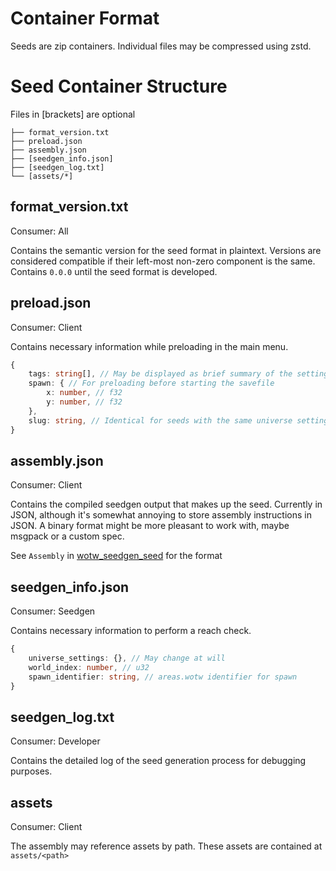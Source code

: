 # Container Format

Seeds are zip containers. Individual files may be compressed using zstd.

# Seed Container Structure

Files in [brackets] are optional

```
├── format_version.txt
├── preload.json
├── assembly.json
├── [seedgen_info.json]
├── [seedgen_log.txt]
└── [assets/*]
```

## format_version.txt

Consumer: All

Contains the semantic version for the seed format in plaintext. Versions are considered compatible if their left-most non-zero component is the same. Contains `0.0.0` until the seed format is developed.

## preload.json

Consumer: Client

Contains necessary information while preloading in the main menu.

```ts
{
    tags: string[], // May be displayed as brief summary of the settings
    spawn: { // For preloading before starting the savefile
        x: number, // f32
        y: number, // f32
    },
    slug: string, // Identical for seeds with the same universe settings (including seed)
}
```

## assembly.json

Consumer: Client

Contains the compiled seedgen output that makes up the seed. Currently in JSON, although it's somewhat annoying to store assembly instructions in JSON. A binary format might be more pleasant to work with, maybe msgpack or a custom spec.

See `Assembly` in [wotw_seedgen_seed](https://github.com/SiriusAshling/wotw-seedgen/blob/new_seed_format/wotw_seedgen_seed/src/assembly.rs) for the format

## seedgen_info.json

Consumer: Seedgen

Contains necessary information to perform a reach check.

```ts
{
    universe_settings: {}, // May change at will
    world_index: number, // u32
    spawn_identifier: string, // areas.wotw identifier for spawn
}
```

## seedgen_log.txt

Consumer: Developer

Contains the detailed log of the seed generation process for debugging purposes.

## assets

Consumer: Client

The assembly may reference assets by path. These assets are contained at `assets/<path>`
